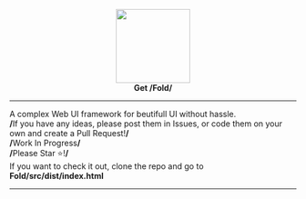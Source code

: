 <p align=center><img src="https://github.com/half-real-SCRACX/Fold/blob/main/Resources/fold-logo-small.png" width="130"><br><b>Get /Fold/</b></p><hr>
A complex Web UI framework for beutifull UI without hassle.
<br>
 <b>/</b>If you have any ideas, please post them in Issues, or code them on your own and create a Pull Request!<b>/</b>
<br>
 <b>/</b>Work In Progress<b>/</b>
<br>
 <b>/</b>Please Star ⭐!<b>/</b>
<br>
If you want to check it out, clone the repo and go to <b>Fold/src/dist/index.html</b>
<hr>

